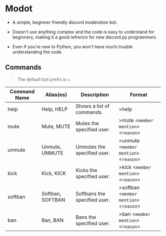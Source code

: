 # Modot
* A simple, beginner friendly discord moderation bot.

* Doesn't use anything complex and the code is easy to understand for beginners, making it a good refrence for new discord.py programmers.

* Even if you're new to Python, you won't have much trouble understanding the code.

## Commands
> The default bot prefix is `>`.

Command Name | Alias(es) | Description | Format
------- | --------- | ----------- | ------
help | Help, HELP | Shows a list of commands. | >help
mute | Mute, MUTE | Mutes the specified user. | >mute \<`member mention`> \<`reason`>
unmute | Unmute, UNMUTE | Unmutes the specified user. | >unmute \<`member mention`> \<`reason`> 
kick | Kick, KICK | Kicks the specified user. | >kick \<`member mention`> \<`reason`>
softban | Softban, SOFTBAN | Softbans the specified user. | >softban \<`member mention`> \<`reason`>
ban | Ban, BAN | Bans the specified user. | >ban \<`member mention`> \<`reason`>
